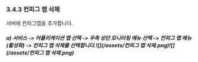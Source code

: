 ### 3.4.3 컨피그 맵 삭제

서버에 컨피그맵을 추가합니다.

##### a\) 서비스 -&gt; 어플리케이션 맵 선택 -&gt;  우측 상단 모니터링 메뉴 선택 -&gt; 컨피그 맵 메뉴\(활성화\) -&gt; 컨피그 맵 삭제를 선택합니다.![](/assets/컨피그 맵 삭제.png)![](/assets/컨피그 맵 삭제.png)



